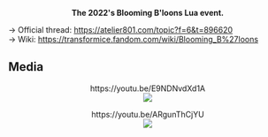 <p align='center'><b>The 2022's Blooming B'loons Lua event.</b></p>

→ Official thread: https://atelier801.com/topic?f=6&t=896620<br>
→ Wiki: https://transformice.fandom.com/wiki/Blooming_B%27loons

## Media
<p align='center'>https://youtu.be/E9NDNvdXd1A<br><a href='https://youtu.be/E9NDNvdXd1A'><img src='https://img.youtube.com/vi/E9NDNvdXd1A/hqdefault.jpg' /></a></p>
<p align='center'>https://youtu.be/ARgunThCjYU<br><a href='https://youtu.be/ARgunThCjYU'><img src='https://img.youtube.com/vi/ARgunThCjYU/hqdefault.jpg' /></a></p>
